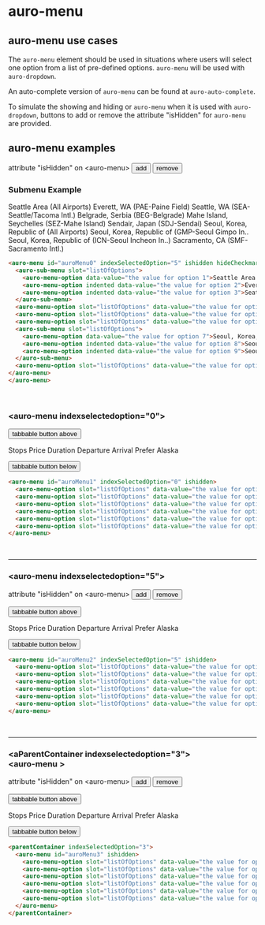 # auro-menu

## auro-menu use cases

The `auro-menu` element should be used in situations where users will select one option from a list of pre-defined options.
`auro-menu` will be used with `auro-dropdown`.

An auto-complete version of `auro-menu` can be found at `auro-auto-complete`.

To simulate the showing and hiding or `auro-menu` when it is used with `auro-dropdown`, buttons to add or remove the attribute "isHidden" for `auro-menu` are provided.

## auro-menu examples

<div class="actions">
<span>attribute "isHidden" on &lt;auro-menu&gt;</span>
<button class="attributeChangeButton" onclick="addAttributeIsHidden('auroMenu1')" tabindex="-1">add</button>
<button class="attributeChangeButton" onclick="removeAttributeIsHidden('auroMenu1')" tabindex="-1">remove</button>
</div>

### Submenu Example
<div class="exampleWrapper">
  <auro-menu id="auroMenu0" indexSelectedOption="5" ishidden hideCheckmark>
    <auro-sub-menu slot="listOfOptions">
      <auro-menu-option data-value="the value for option 1">Seattle Area (All Airports)</auro-menu-option>
      <auro-menu-option indented data-value="the value for option 2">Everett, WA (PAE-Paine Field)</auro-menu-option>
      <auro-menu-option indented data-value="the value for option 3">Seattle, WA (SEA-Seattle/Tacoma Intl.)</auro-menu-option>
    </auro-sub-menu>
    <auro-menu-option slot="listOfOptions" data-value="the value for option 4">Belgrade, Serbia (BEG-Belgrade)</auro-menu-option>
    <auro-menu-option slot="listOfOptions" data-value="the value for option 5">Mahe Island, Seychelles (SEZ-Mahe Island)</auro-menu-option>
    <auro-menu-option slot="listOfOptions" data-value="the value for option 6">Sendair, Japan (SDJ-Sendai)</auro-menu-option>
    <auro-sub-menu slot="listOfOptions">
      <auro-menu-option data-value="the value for option 7">Seoul, Korea, Republic of (All Airports)</auro-menu-option>
      <auro-menu-option indented data-value="the value for option 8">Seoul, Korea, Republic of (GMP-Seoul Gimpo In..</auro-menu-option>
      <auro-menu-option indented data-value="the value for option 9">Seoul, Korea, Republic of (ICN-Seoul Incheon In..)</auro-menu-option>
    </auro-sub-menu>
    <auro-menu-option slot="listOfOptions" data-value="the value for option 9">Sacramento, CA (SMF-Sacramento Intl.)</auro-menu-option>
  </auro-menu>
</div>

<auro-accordion lowProfile justifyRight>

  ```html
  <auro-menu id="auroMenu0" indexSelectedOption="5" ishidden hideCheckmark>
    <auro-sub-menu slot="listOfOptions">
      <auro-menu-option data-value="the value for option 1">Seattle Area (All Airports)</auro-menu-option>
      <auro-menu-option indented data-value="the value for option 2">Everett, WA (PAE-Paine Field)</auro-menu-option>
      <auro-menu-option indented data-value="the value for option 3">Seattle, WA (SEA-Seattle/Tacoma Intl.)</auro-menu-option>
    </auro-sub-menu>
    <auro-menu-option slot="listOfOptions" data-value="the value for option 4">Belgrade, Serbia (BEG-Belgrade)</auro-menu-option>
    <auro-menu-option slot="listOfOptions" data-value="the value for option 5">Mahe Island, Seychelles (SEZ-Mahe Island)</auro-menu-option>
    <auro-menu-option slot="listOfOptions" data-value="the value for option 6">Sendair, Japan (SDJ-Sendai)</auro-menu-option>
    <auro-sub-menu slot="listOfOptions">
      <auro-menu-option data-value="the value for option 7">Seoul, Korea, Republic of (All Airports)</auro-menu-option>
      <auro-menu-option indented data-value="the value for option 8">Seoul, Korea, Republic of (GMP-Seoul Gimpo In..</auro-menu-option>
      <auro-menu-option indented data-value="the value for option 9">Seoul, Korea, Republic of (ICN-Seoul Incheon In..)</auro-menu-option>
    </auro-sub-menu>
    <auro-menu-option slot="listOfOptions" data-value="the value for option 9">Sacramento, CA (SMF-Sacramento Intl.)</auro-menu-option>
  </auro-menu>
  </auro-menu>
  ```

</auro-accordion>

<br/>

### &lt;auro-menu indexselectedoption="0"&gt;

<div class="exampleWrapper">

  <button id="tabbableButtonAbove" class="tabbableButton" tabindex="0">tabbable button above</button>

  <auro-menu id="auroMenu1" indexSelectedOption="0" ishidden>
    <auro-menu-option slot="listOfOptions" data-value="the value for option 1">Stops</auro-menu-option>
    <auro-menu-option slot="listOfOptions" data-value="the value for option 2">Price</auro-menu-option>
    <auro-menu-option slot="listOfOptions" data-value="the value for option 3">Duration</auro-menu-option>
    <auro-menu-option slot="listOfOptions" data-value="the value for option 4">Departure</auro-menu-option>
    <auro-menu-option slot="listOfOptions" data-value="the value for option 5">Arrival</auro-menu-option>
    <auro-menu-option slot="listOfOptions" data-value="the value for option 6">Prefer Alaska</auro-menu-option>
  </auro-menu>

  <button id="tabbableButtonBelow" class="tabbableButton" tabindex tabindex="0">tabbable button below</button>

</div>

<auro-accordion lowProfile justifyRight>

  ```html
  <auro-menu id="auroMenu1" indexSelectedOption="0" ishidden>
    <auro-menu-option slot="listOfOptions" data-value="the value for option 1">Stops</auro-menu-option>
    <auro-menu-option slot="listOfOptions" data-value="the value for option 2">Price</auro-menu-option>
    <auro-menu-option slot="listOfOptions" data-value="the value for option 3">Duration</auro-menu-option>
    <auro-menu-option slot="listOfOptions" data-value="the value for option 4">Departure</auro-menu-option>
    <auro-menu-option slot="listOfOptions" data-value="the value for option 5">Arrival</auro-menu-option>
    <auro-menu-option slot="listOfOptions" data-value="the value for option 6">Prefer Alaska</auro-menu-option>
  </auro-menu>
  ```

</auro-accordion>

<br/>

***

### &lt;auro-menu indexselectedoption="5"&gt;

<div class="actions">
<span>attribute "isHidden" on &lt;auro-menu&gt;</span>
<button class="attributeChangeButton" onclick="addAttributeIsHidden('auroMenu2')" tabindex="-1">add</button>
<button class="attributeChangeButton" onclick="removeAttributeIsHidden('auroMenu2')" tabindex="-1">remove</button>
</div>

<div class="exampleWrapper">

  <button id="tabbableButtonAbove" class="tabbableButton" tabindex tabindex="0">tabbable button above</button>

  <auro-menu id="auroMenu2" indexSelectedOption="5" ishidden>
    <auro-menu-option slot="listOfOptions" data-value="the value for option 1">Stops</auro-menu-option>
    <auro-menu-option slot="listOfOptions" data-value="the value for option 2">Price</auro-menu-option>
    <auro-menu-option slot="listOfOptions" data-value="the value for option 3">Duration</auro-menu-option>
    <auro-menu-option slot="listOfOptions" data-value="the value for option 4">Departure</auro-menu-option>
    <auro-menu-option slot="listOfOptions" data-value="the value for option 5">Arrival</auro-menu-option>
    <auro-menu-option slot="listOfOptions" data-value="the value for option 6">Prefer Alaska</auro-menu-option>
  </auro-menu>

  <button id="tabbableButtonBelow" class="tabbableButton" tabindex tabindex="0">tabbable button below</button>

</div>

<auro-accordion lowProfile justifyRight>

  ```html
  <auro-menu id="auroMenu2" indexSelectedOption="5" ishidden>
    <auro-menu-option slot="listOfOptions" data-value="the value for option 1">Stops</auro-menu-option>
    <auro-menu-option slot="listOfOptions" data-value="the value for option 2">Price</auro-menu-option>
    <auro-menu-option slot="listOfOptions" data-value="the value for option 3">Duration</auro-menu-option>
    <auro-menu-option slot="listOfOptions" data-value="the value for option 4">Departure</auro-menu-option>
    <auro-menu-option slot="listOfOptions" data-value="the value for option 5">Arrival</auro-menu-option>
    <auro-menu-option slot="listOfOptions" data-value="the value for option 6">Prefer Alaska</auro-menu-option>
  </auro-menu>
  ```

</auro-accordion>

<br/>

***

### &lt;aParentContainer indexselectedoption="3"&gt;<br/>&lt;auro-menu &gt;

<div class="actions">
<span>attribute "isHidden" on &lt;auro-menu&gt;</span>
<button class="attributeChangeButton" onclick="addAttributeIsHidden('auroMenu3')" tabindex="-1">add</button>
<button class="attributeChangeButton" onclick="removeAttributeIsHidden('auroMenu3')" tabindex="-1">remove</button>
</div>

<div class="exampleWrapper">

  <button id="tabbableButtonAbove" tabindex="0">tabbable button above</button>

  <parentContainer indexSelectedOption="3">
    <auro-menu id="auroMenu3" ishidden>
      <auro-menu-option slot="listOfOptions" data-value="the value for option 1">Stops</auro-menu-option>
      <auro-menu-option slot="listOfOptions" data-value="the value for option 2">Price</auro-menu-option>
      <auro-menu-option slot="listOfOptions" data-value="the value for option 3">Duration</auro-menu-option>
      <auro-menu-option slot="listOfOptions" data-value="the value for option 4">Departure</auro-menu-option>
      <auro-menu-option slot="listOfOptions" data-value="the value for option 5">Arrival</auro-menu-option>
      <auro-menu-option slot="listOfOptions" data-value="the value for option 6">Prefer Alaska</auro-menu-option>
    </auro-menu>
  </parentContainer>

  <button id="tabbableButtonBelow" tabindex="0">tabbable button below</button>

</div>

<auro-accordion lowProfile justifyRight>

  ```html
  <parentContainer indexSelectedOption="3">
    <auro-menu id="auroMenu3" ishidden>
      <auro-menu-option slot="listOfOptions" data-value="the value for option 1">Stops</auro-menu-option>
      <auro-menu-option slot="listOfOptions" data-value="the value for option 2">Price</auro-menu-option>
      <auro-menu-option slot="listOfOptions" data-value="the value for option 3">Duration</auro-menu-option>
      <auro-menu-option slot="listOfOptions" data-value="the value for option 4">Departure</auro-menu-option>
      <auro-menu-option slot="listOfOptions" data-value="the value for option 5">Arrival</auro-menu-option>
      <auro-menu-option slot="listOfOptions" data-value="the value for option 6">Prefer Alaska</auro-menu-option>
    </auro-menu>
  </parentContainer>
  ```

</auro-accordion>